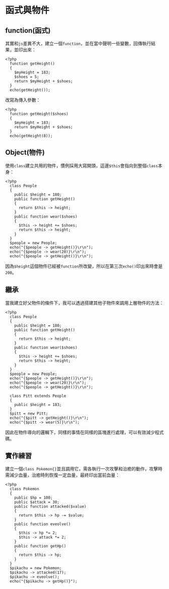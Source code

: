 # 函式與物件
## function(函式)
其實和`js`差異不大，建立一個`function`，並在當中聲明一些變數，回傳執行結果，並印出來：
```
<?php
  function getHeight()
  {
    $myHeight = 183;
    $shoes = 5;
    return $myHeight + $shoes;
  }
  echo(getHeight());
```
改寫為傳入參數：
```
<?php
  function getHeight($shoes)
  {
    $myHeight = 183;
    return $myHeight + $shoes;
  }
  echo(getHeight(8));
```
## Object(物件)
使用`class`建立共用的物件，慣例採用大寫開頭，這邊`$this`會指向到整個`class`本身：
```
<?php
  class People
  {
    public $height = 180;
    public function getHeight()
    {
      return $this -> height;
    }
    public function wear($shoes)
    {
      $this -> height += $shoes;
      return $this -> height;
    }
  }
  $people = new People;
  echo("{$people -> getHeight()}\r\n");
  echo("{$people -> wear(20)}\r\n");
  echo("{$people -> getHeight()}\r\n");
```
因為`$height`這個物件已經被`function`所改變，所以在第三次`echo()`印出來時會是`200`。
## 繼承
當我建立好父物件的條件下，我可以透過搭建其他子物件來調用上層物件的方法：
```
<?php
  class People
  {
    public $height = 180;
    public function getHeight()
    {
      return $this -> height;
    }
    public function wear($shoes)
    {
      $this -> height += $shoes;
      return $this -> height;
    }
  }
  $people = new People;
  echo("{$people -> getHeight()}\r\n");
  echo("{$people -> wear(20)}\r\n");
  echo("{$people -> getHeight()}\r\n");
  
  class Pitt extends People
  {
    public $height = 183;
  }
  $pitt = new Pitt;
  echo("{$pitt -> getHeight()}\r\n");
  echo("{$pitt -> wear(5)}\r\n");
```
因此在物件導向的邏輯下，同樣的事情在同樣的區塊進行處理，可以有效減少程式碼。
## 實作練習
建立一個`class Pokemon{}`並且調用它，需各執行一次攻擊和治癒的動作，攻擊時需減少血量，治癒時則恢復一定血量，最終印出當前血量：
```
<?php
  class Pokemon
  {
    public $hp = 100;
    public $attack = 30;
    public function attacked($value)
    {
      return $this -> hp -= $value;
    }
    public function eveolve()
    {
      $this -> hp *= 2;
      $this -> attack *= 2;
    }
    public function getHp()
    {
      return $this -> hp;
    }
  }
  $pikachu = new Pokemon;
  $pikachu -> attacked(17);
  $pikachu -> eveolve();
  echo("{$pikachu -> getHp()}");
```
